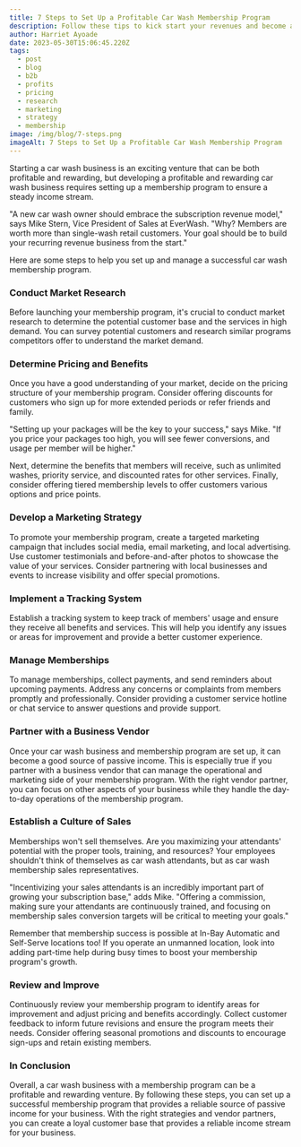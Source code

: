 ```yaml
---
title: 7 Steps to Set Up a Profitable Car Wash Membership Program
description: Follow these tips to kick start your revenues and become a profitable car wash
author: Harriet Ayoade
date: 2023-05-30T15:06:45.220Z
tags:
  - post
  - blog
  - b2b
  - profits
  - pricing
  - research
  - marketing
  - strategy
  - membership
image: /img/blog/7-steps.png
imageAlt: 7 Steps to Set Up a Profitable Car Wash Membership Program
---
```

Starting a car wash business is an exciting venture that can be both profitable and rewarding, but developing a profitable and rewarding car wash business requires setting up a membership program to ensure a steady income stream.

"A new car wash owner should embrace the subscription revenue model," says Mike Stern, Vice President of Sales at EverWash. "Why? Members are worth more than single-wash retail customers. Your goal should be to build your recurring revenue business from the start."

Here are some steps to help you set up and manage a successful car wash membership program.

### Conduct Market Research

Before launching your membership program, it's crucial to conduct market research to determine the potential customer base and the services in high demand. You can survey potential customers and research similar programs competitors offer to understand the market demand.

### Determine Pricing and Benefits

Once you have a good understanding of your market, decide on the pricing structure of your membership program. Consider offering discounts for customers who sign up for more extended periods or refer friends and family. 

"Setting up your packages will be the key to your success," says Mike. "If you price your packages too high, you will see fewer conversions, and usage per member will be higher."

Next, determine the benefits that members will receive, such as unlimited washes, priority service, and discounted rates for other services. Finally, consider offering tiered membership levels to offer customers various options and price points.

### Develop a Marketing Strategy

To promote your membership program, create a targeted marketing campaign that includes social media, email marketing, and local advertising. Use customer testimonials and before-and-after photos to showcase the value of your services. Consider partnering with local businesses and events to increase visibility and offer special promotions.

### Implement a Tracking System

Establish a tracking system to keep track of members' usage and ensure they receive all benefits and services. This will help you identify any issues or areas for improvement and provide a better customer experience.

### Manage Memberships

To manage memberships, collect payments, and send reminders about upcoming payments. Address any concerns or complaints from members promptly and professionally. Consider providing a customer service hotline or chat service to answer questions and provide support.

### Partner with a Business Vendor

Once your car wash business and membership program are set up, it can become a good source of passive income. This is especially true if you partner with a business vendor that can manage the operational and marketing side of your membership program. With the right vendor partner, you can focus on other aspects of your business while they handle the day-to-day operations of the membership program.

### Establish a Culture of Sales

Memberships won't sell themselves. Are you maximizing your attendants' potential with the proper tools, training, and resources? Your employees shouldn't think of themselves as car wash attendants, but as car wash membership sales representatives.

"Incentivizing your sales attendants is an incredibly important part of growing your subscription base," adds Mike. "Offering a commission, making sure your attendants are continuously trained, and focusing on membership sales conversion targets will be critical to meeting your goals."

Remember that membership success is possible at In-Bay Automatic and Self-Serve locations too! If you operate an unmanned location, look into adding part-time help during busy times to boost your membership program's growth.

### Review and Improve

Continuously review your membership program to identify areas for improvement and adjust pricing and benefits accordingly. Collect customer feedback to inform future revisions and ensure the program meets their needs. Consider offering seasonal promotions and discounts to encourage sign-ups and retain existing members.

### In Conclusion

Overall, a car wash business with a membership program can be a profitable and rewarding venture. By following these steps, you can set up a successful membership program that provides a reliable source of passive income for your business. With the right strategies and vendor partners, you can create a loyal customer base that provides a reliable income stream for your business.
